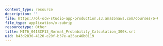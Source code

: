 ```yaml
---
content_type: resource
description: ''
file: https://ol-ocw-studio-app-production.s3.amazonaws.com/courses/6-041sc-probabilistic-systems-analysis-and-applied-probability-fall-2013/b43d28364120e20fb37ea25ac46b0119_MIT6_041SCF13_Normal_Probability_Calculation_300k.srt
file_type: application/x-subrip
resourcetype: Other
title: MIT6_041SCF13_Normal_Probability_Calculation_300k.srt
uid: b43d2836-4120-e20f-b37e-a25ac46b0119
---
```

